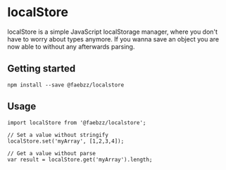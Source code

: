 # localStore
localStore is a simple JavaScript localStorage manager, where you don't have to worry about types anymore.
If you wanna save an object you are now able to without any afterwards parsing.

## Getting started
```npm install --save @faebzz/localstore```

## Usage
```
import localStore from '@faebzz/localstore';

// Set a value without stringify
localStore.set('myArray', [1,2,3,4]);

// Get a value without parse
var result = localStore.get('myArray').length;
```
